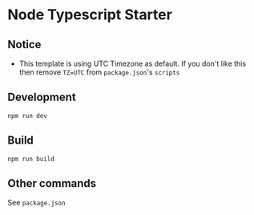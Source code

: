 # Node Typescript Starter

## Notice
- This template is using UTC Timezone as default.
    If you don't like this then remove `TZ=UTC` from `package.json`'s `scripts`

## Development
```
npm run dev
```

## Build
```
npm run build
```

## Other commands
See `package.json`
